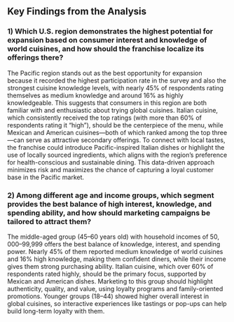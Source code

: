 ## Key Findings from the Analysis ##

### 1) Which U.S. region demonstrates the highest potential for expansion based on consumer interest and knowledge of world cuisines, and how should the franchise localize its offerings there? ###


The Pacific region stands out as the best opportunity for expansion because it recorded the highest participation rate in the survey and also the strongest cuisine knowledge levels, with nearly 45% of respondents rating themselves as medium knowledge and around 16% as highly knowledgeable. This suggests that consumers in this region are both familiar with and enthusiastic about trying global cuisines. Italian cuisine, which consistently received the top ratings (with more than 60% of respondents rating it “high”), should be the centerpiece of the menu, while Mexican and American cuisines—both of which ranked among the top three—can serve as attractive secondary offerings. To connect with local tastes, the franchise could introduce Pacific-inspired Italian dishes or highlight the use of locally sourced ingredients, which aligns with the region’s preference for health-conscious and sustainable dining. This data-driven approach minimizes risk and maximizes the chance of capturing a loyal customer base in the Pacific market.

### 2) Among different age and income groups, which segment provides the best balance of high interest, knowledge, and spending ability, and how should marketing campaigns be tailored to attract them? ###

The middle-aged group (45–60 years old) with household incomes of $50,000–$99,999 offers the best balance of knowledge, interest, and spending power. Nearly 45% of them reported medium knowledge of world cuisines and 16% high knowledge, making them confident diners, while their income gives them strong purchasing ability. Italian cuisine, which over 60% of respondents rated highly, should be the primary focus, supported by Mexican and American dishes. Marketing to this group should highlight authenticity, quality, and value, using loyalty programs and family-oriented promotions. Younger groups (18–44) showed higher overall interest in global cuisines, so interactive experiences like tastings or pop-ups can help build long-term loyalty with them.

